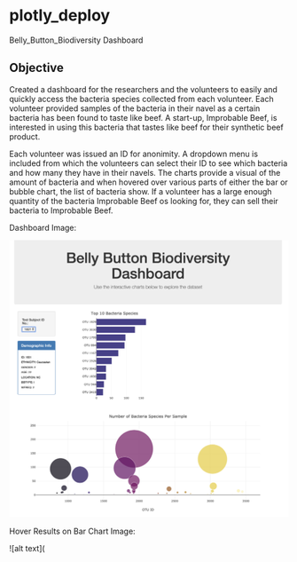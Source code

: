 # plotly_deploy
Belly_Button_Biodiversity Dashboard

## Objective

Created a dashboard for the researchers and the volunteers to easily and quickly access the bacteria species collected from each volunteer.  Each volunteer provided samples of the bacteria in their navel as a certain bacteria has been found to taste like beef.  A start-up, Improbable Beef, is interested in using this bacteria that tastes like beef for their synthetic beef product.

Each volunteer was issued an ID for anonimity.  A dropdown menu is included from which the volunteers can select their ID to see which bacteria and how many they have in their navels.  The charts provide a visual of the amount of bacteria and when hovered over various parts of either the bar or bubble chart, the list of bacteria show. If a volunteer has a large enough quantity of the bacteria Improbable Beef os looking for, they can sell their bacteria to Improbable Beef.

Dashboard Image:

![alt text](https://github.com/Al-Huneidi/plotly_deploy/blob/master/screenshots/dashboard.png)

Hover Results on Bar Chart Image:

![alt text](
